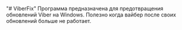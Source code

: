 "# ViberFix" 
Программа предназначена для предотвращения обновлений Viber на Windows.
Полезно когда вайбер после своих обновлений больше не работает.
